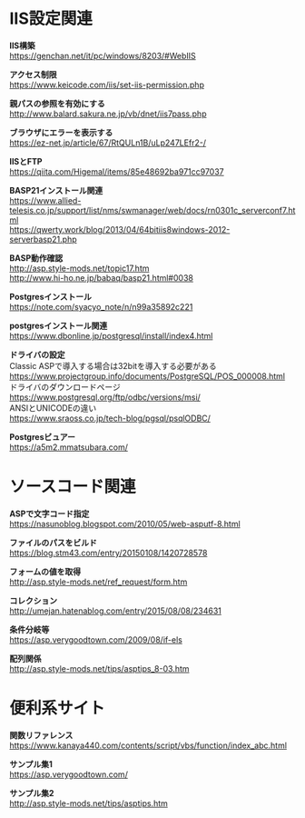 # IIS設定関連
**IIS構築**  
https://genchan.net/it/pc/windows/8203/#WebIIS  

**アクセス制限**  
https://www.keicode.com/iis/set-iis-permission.php  

**親パスの参照を有効にする**  
http://www.balard.sakura.ne.jp/vb/dnet/iis7pass.php  

**ブラウザにエラーを表示する**  
https://ez-net.jp/article/67/RtQULn1B/uLp247LEfr2-/  

**IISとFTP**  
https://qiita.com/Higemal/items/85e48692ba971cc97037  

**BASP21インストール関連**  
https://www.allied-telesis.co.jp/support/list/nms/swmanager/web/docs/rn0301c_serverconf7.html  
https://qwerty.work/blog/2013/04/64bitiis8windows-2012-serverbasp21.php  

**BASP動作確認**  
http://asp.style-mods.net/topic17.htm  
http://www.hi-ho.ne.jp/babaq/basp21.html#0038  

**Postgresインストール**  
https://note.com/syacyo_note/n/n99a35892c221  

**postgresインストール関連**  
https://www.dbonline.jp/postgresql/install/index4.html  

**ドライバの設定**  
Classic ASPで導入する場合は32bitを導入する必要がある  
https://www.projectgroup.info/documents/PostgreSQL/POS_000008.html  
ドライバのダウンロードページ  
https://www.postgresql.org/ftp/odbc/versions/msi/  
ANSIとUNICODEの違い  
https://www.sraoss.co.jp/tech-blog/pgsql/psqlODBC/  

**Postgresビュアー**  
https://a5m2.mmatsubara.com/  

# ソースコード関連
**ASPで文字コード指定**  
https://nasunoblog.blogspot.com/2010/05/web-asputf-8.html  

**ファイルのパスをビルド**  
https://blog.stm43.com/entry/20150108/1420728578   

**フォームの値を取得**  
http://asp.style-mods.net/ref_request/form.htm  

**コレクション**  
http://umejan.hatenablog.com/entry/2015/08/08/234631  

**条件分岐等**  
https://asp.verygoodtown.com/2009/08/if-els  

**配列関係**  
http://asp.style-mods.net/tips/asptips_8-03.htm  

# 便利系サイト
**関数リファレンス**  
https://www.kanaya440.com/contents/script/vbs/function/index_abc.html  

**サンプル集1**  
https://asp.verygoodtown.com/  

**サンプル集2**  
http://asp.style-mods.net/tips/asptips.htm  